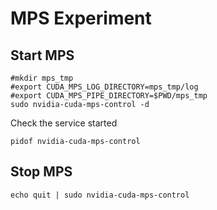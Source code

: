 # MPS Experiment

## Start MPS

```shell
#mkdir mps_tmp
#export CUDA_MPS_LOG_DIRECTORY=mps_tmp/log 
#export CUDA_MPS_PIPE_DIRECTORY=$PWD/mps_tmp 
sudo nvidia-cuda-mps-control -d
```
Check the service started
```shell
pidof nvidia-cuda-mps-control
```

## Stop MPS
```shell
echo quit | sudo nvidia-cuda-mps-control
```
